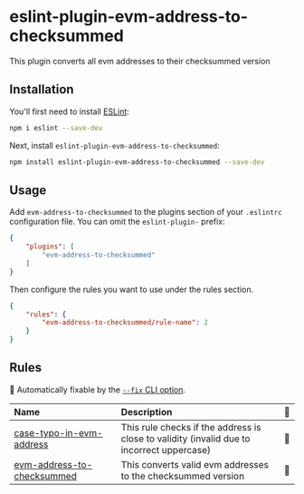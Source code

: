# eslint-plugin-evm-address-to-checksummed

This plugin converts all evm addresses to their checksummed version

## Installation

You'll first need to install [ESLint](https://eslint.org/):

```sh
npm i eslint --save-dev
```

Next, install `eslint-plugin-evm-address-to-checksummed`:

```sh
npm install eslint-plugin-evm-address-to-checksummed --save-dev
```

## Usage

Add `evm-address-to-checksummed` to the plugins section of your `.eslintrc` configuration file. You can omit the `eslint-plugin-` prefix:

```json
{
    "plugins": [
        "evm-address-to-checksummed"
    ]
}
```


Then configure the rules you want to use under the rules section.

```json
{
    "rules": {
        "evm-address-to-checksummed/rule-name": 2
    }
}
```

## Rules

<!-- begin auto-generated rules list -->

🔧 Automatically fixable by the [`--fix` CLI option](https://eslint.org/docs/user-guide/command-line-interface#--fix).

| Name                                                                   | Description                                                                               | 🔧 |
| :--------------------------------------------------------------------- | :---------------------------------------------------------------------------------------- | :- |
| [case-typo-in-evm-address](docs/rules/case-typo-in-evm-address.md)     | This rule checks if the address is close to validity (invalid due to incorrect uppercase) | 🔧 |
| [evm-address-to-checksummed](docs/rules/evm-address-to-checksummed.md) | This converts valid evm addresses to the checksummed version                              | 🔧 |

<!-- end auto-generated rules list -->


